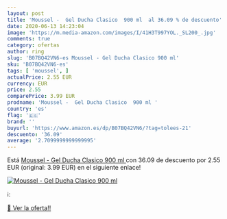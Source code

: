 ```yaml
---
layout: post
title: 'Moussel -  Gel Ducha Clasico  900 ml  al 36.09 % de descuento'
date: 2020-06-13 14:23:04
image: 'https://m.media-amazon.com/images/I/41H3T997YOL._SL200_.jpg'
comments: true
category: ofertas
author: ring
slug: 'B07BQ42VN6-es Moussel - Gel Ducha Clasico 900 ml'
sku: 'B07BQ42VN6-es'
tags: [ 'moussel', ]
actualPrice: 2.55 EUR
currency: EUR
price: 2.55
comparePrice: 3.99 EUR
prodname: 'Moussel -  Gel Ducha Clasico  900 ml '
country: 'es'
flag: '🇪🇸'
brand: ''
buyurl: 'https://www.amazon.es/dp/B07BQ42VN6/?tag=tolees-21'
descuento: '36.09'
average: '2.7099999999999995'
---
```


Está [Moussel -  Gel Ducha Clasico  900 ml ](https://www.amazon.es/dp/B07BQ42VN6/?tag=tolees-21) con 36.09 de descuento por 2.55 EUR (original: 3.99 EUR) en el siguiente enlace!

[![Moussel -  Gel Ducha Clasico  900 ml ](https://m.media-amazon.com/images/I/41H3T997YOL._SL200_.jpg)](https://www.amazon.es/dp/B07BQ42VN6/?tag=tolees-21)

ℹ️:


[🛒 Ver la oferta!!](https://www.amazon.es/dp/B07BQ42VN6/?tag=tolees-21)
